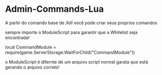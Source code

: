 # Admin-Commands-Lua

A partir do comando base de /kill você pode criar seus proprios comandos

sempre importe o ModuleScript para garantir que a Whitelist seja encontrada!

  local CommandModule = require(game.ServerStorage:WaitForChild("CommandModule"))
  
o ModuleScript é difernte de um arquivo script normal garata que está gerando o arquivo correto!
